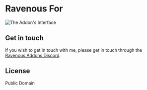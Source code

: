 # Ravenous For

![The Addon's Interface](https://i.imgur.com/F3oNc0K.gif)

## Get in touch

If you wish to get in touch with me, please get in touch through the [Ravenous Addons Discord](https://discord.gg/dNfqnRf2fq).

## License

Public Domain
